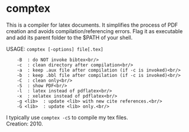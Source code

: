 # comptex

This is a compiler for latex documents. It simplifies the process of PDF creation and avoids compilation/referencing errors. Flag it as executable and add its parent folder to the $PATH of your shell.

USAGE:   `comptex [-options] file[.tex]` <br/> 
```
	-B 	: do NOT invoke bibtex<br/>     
	-c	: clean directory after compilation<br/> 
	-a	: keep .aux file after compilation (if -c is invoked)<br/> 
	-b	: keep .bbl file after compilation (if -c is invoked)<br/> 
	-C	: clean only<br/> 
	-S	: show PDF<br/> 
	-l	: latex instead of pdflatex<br/> 
	-x  : xelatex instead of pdflatex<br/> 
	-g <lib>  : update <lib> with new cite references.<br/> 
	-G <lib>  : update <lib> only.<br/> 
```	
I typically use `comptex -cS` to compile my tex files. <br/>
Creation: 2010.
